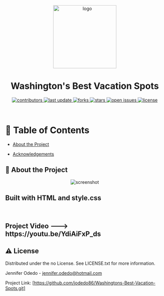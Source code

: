 <div align="center">

  <img src="assets/logo.png" alt="logo" width="200" height="auto" />
  <h1>Washington's Best Vacation Spots </h1>
  

<!-- Badges -->
<p>
  <a href="https://github.com/Louis3797/awesome-readme-template/graphs/contributors">
    <img src="https://img.shields.io/github/contributors/Louis3797/awesome-readme-template" alt="contributors" />
  </a>
  <a href="">
    <img src="https://img.shields.io/github/last-commit/Louis3797/awesome-readme-template" alt="last update" />
  </a>
  <a href="https://github.com/Louis3797/awesome-readme-template/network/members">
    <img src="https://img.shields.io/github/forks/Louis3797/awesome-readme-template" alt="forks" />
  </a>
  <a href="https://github.com/Louis3797/awesome-readme-template/stargazers">
    <img src="https://img.shields.io/github/stars/Louis3797/awesome-readme-template" alt="stars" />
  </a>
  <a href="https://github.com/Louis3797/awesome-readme-template/issues/">
    <img src="https://img.shields.io/github/issues/Louis3797/awesome-readme-template" alt="open issues" />
  </a>
  <a href="https://github.com/Louis3797/awesome-readme-template/blob/master/LICENSE">
    <img src="https://img.shields.io/github/license/Louis3797/awesome-readme-template.svg" alt="license" />
  </a>
</p>
   
</div>

<br />

<!-- Table of Contents -->

# :notebook_with_decorative_cover: Table of Contents

- [About the Project](#star2-about-the-project)

- [Acknowledgements](#gem-acknowledgements)

<!-- About the Project -->

## :star2: About the Project

<div align="center"> 
  <img src="famous-atttractions-washington.png" alt="screenshot" />
</div>

<h2> Built with HTML and style.css </h2>
<br>
<h2> Project Video ---> https://youtu.be/YdiAiFxP_ds</h2>
<!-- License -->

## :warning: License

Distributed under the no License. See LICENSE.txt for more information.

<!-- Contact -->

Jennifer Odedo - jennifer.odedo@hotmail.com

Project Link: [https://github.com/jodedo86/Washingtons-Best-Vacation-Spots.git]
